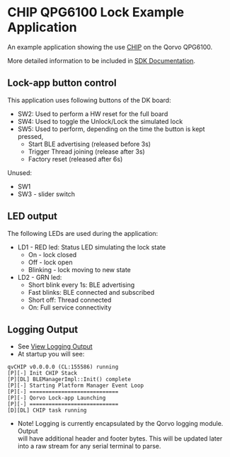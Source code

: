 # CHIP QPG6100 Lock Example Application

An example application showing the use
[CHIP](https://github.com/project-chip/connectedhomeip) on the Qorvo QPG6100.

More detailed information to be included in
[SDK Documentation](../../platform/qpg6100/README.md).

## Lock-app button control

This application uses following buttons of the DK board:

-   SW2: Used to perform a HW reset for the full board
-   SW4: Used to toggle the Unlock/Lock the simulated lock
-   SW5: Used to perform, depending on the time the button is kept pressed,
    -   Start BLE advertising (released before 3s)
    -   Trigger Thread joining (release after 3s)
    -   Factory reset (released after 6s)

Unused:

-   SW1
-   SW3 - slider switch

## LED output

The following LEDs are used during the application:

-   LD1 - RED led: Status LED simulating the lock state
    -   On - lock closed
    -   Off - lock open
    -   Blinking - lock moving to new state
-   LD2 - GRN led:
    -   Short blink every 1s: BLE advertising
    -   Fast blinks: BLE connected and subscribed
    -   Short off: Thread connected
    -   On: Full service connectivity

## Logging Output

-   See
    [View Logging Output](../../platform/qpg6100/README.md#view-logging-output)
-   At startup you will see:

```
qvCHIP v0.0.0.0 (CL:155586) running
[P][-] Init CHIP Stack
[P][DL] BLEManagerImpl::Init() complete
[P][-] Starting Platform Manager Event Loop
[P][-] ============================
[P][-] Qorvo Lock-app Launching
[P][-] ============================
[D][DL] CHIP task running
```

-   Note! Logging is currently encapsulated by the Qorvo logging module.
    Output  
    will have additional header and footer bytes. This will be updated later  
    into a raw stream for any serial terminal to parse.
